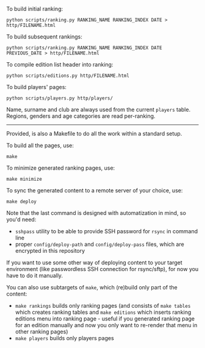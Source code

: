 To build initial ranking:

```
python scripts/ranking.py RANKING_NAME RANKING_INDEX DATE > http/FILENAME.html
```

To build subsequent rankings:

```
python scripts/ranking.py RANKING_NAME RANKING_INDEX DATE PREVIOUS_DATE > http/FILENAME.html
```

To compile edition list header into ranking:

```
python scripts/editions.py http/FILENAME.html
```

To build players' pages:
```
python scripts/players.py http/players/
```

Name, surname and club are always used from the current `players` table. Regions, genders and age categories are read per-ranking.

---

Provided, is also a Makefile to do all the work within a standard setup.

To build all the pages, use:

```
make
```

To minimize generated ranking pages, use:

```
make minimize
```

To sync the generated content to a remote server of your choice, use:

```
make deploy
```

Note that the last command is designed with automatization in mind, so you'd need:

* `sshpass` utility to be able to provide SSH password for `rsync` in command line
 * proper `config/deploy-path` and `config/deploy-pass` files, which are encrypted in this repository

If you want to use some other way of deploying content to your target environment (like passwordless SSH connection for rsync/sftp), for now you have to do it manually.

You can also use subtargets of `make`, which (re)build only part of the content:

 * `make rankings` builds only ranking pages (and consists of `make tables` which creates ranking tables and `make editions` which inserts ranking editions menu into ranking page - useful if you generated ranking page for an edition manually and now you only want to re-render that menu in other ranking pages)
 * `make players` builds only players pages
